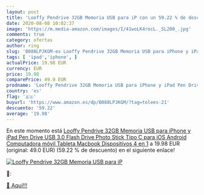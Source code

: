 ```yaml
---
layout: post
title: 'Looffy Pendrive 32GB Memoria USB para iP con un 59.22 % de descuento'
date: 2020-08-08 10:02:37
image: 'https://m.media-amazon.com/images/I/41woLK4rocL._SL200_.jpg'
comments: true
category: ofertas
author: ring
slug: 'B088LPJKGM-es Looffy Pendrive 32GB Memoria USB para iPhone y iPad Pen...'
tags: [ 'ipad','iphone', ]
actualPrice: 19.98 EUR
currency: EUR
price: 19.98
comparePrice: 49.0 EUR
prodname: 'Looffy Pendrive 32GB Memoria USB para iPhone y iPad Pen Drive USB 3.0 Flash Drive Photo Stick Tipo C para iOS Android Computadora móvil Tableta Macbook Dispositivos 4 en 1'
country: 'es'
flag: '🇪🇸'
buyurl: 'https://www.amazon.es/dp/B088LPJKGM/?tag=tolees-21'
descuento: '59.22'
average: '19.98'
---
```


En este momento está [Looffy Pendrive 32GB Memoria USB para iPhone y iPad Pen Drive USB 3.0 Flash Drive Photo Stick Tipo C para iOS Android Computadora móvil Tableta Macbook Dispositivos 4 en 1](https://www.amazon.es/dp/B088LPJKGM/?tag=tolees-21) a 19.98 EUR (original: 49.0 EUR) (59.22 %  de descuento) en el siguiente enlace!

[![Looffy Pendrive 32GB Memoria USB para iP](https://m.media-amazon.com/images/I/41woLK4rocL._SL200_.jpg)](https://www.amazon.es/dp/B088LPJKGM/?tag=tolees-21)

🔎:


[🛒 Aquí!!!](https://www.amazon.es/dp/B088LPJKGM/?tag=tolees-21)
